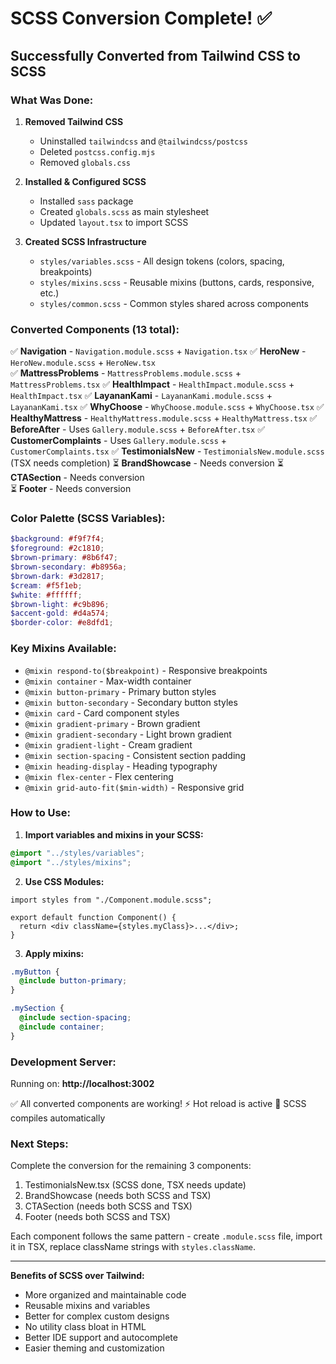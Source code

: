 # SCSS Conversion Complete! ✅

## Successfully Converted from Tailwind CSS to SCSS

### What Was Done:

1. **Removed Tailwind CSS**

   - Uninstalled `tailwindcss` and `@tailwindcss/postcss`
   - Deleted `postcss.config.mjs`
   - Removed `globals.css`

2. **Installed & Configured SCSS**

   - Installed `sass` package
   - Created `globals.scss` as main stylesheet
   - Updated `layout.tsx` to import SCSS

3. **Created SCSS Infrastructure**
   - `styles/variables.scss` - All design tokens (colors, spacing, breakpoints)
   - `styles/mixins.scss` - Reusable mixins (buttons, cards, responsive, etc.)
   - `styles/common.scss` - Common styles shared across components

### Converted Components (13 total):

✅ **Navigation** - `Navigation.module.scss` + `Navigation.tsx`
✅ **HeroNew** - `HeroNew.module.scss` + `HeroNew.tsx`  
✅ **MattressProblems** - `MattressProblems.module.scss` + `MattressProblems.tsx`
✅ **HealthImpact** - `HealthImpact.module.scss` + `HealthImpact.tsx`
✅ **LayananKami** - `LayananKami.module.scss` + `LayananKami.tsx`
✅ **WhyChoose** - `WhyChoose.module.scss` + `WhyChoose.tsx`
✅ **HealthyMattress** - `HealthyMattress.module.scss` + `HealthyMattress.tsx`
✅ **BeforeAfter** - Uses `Gallery.module.scss` + `BeforeAfter.tsx`
✅ **CustomerComplaints** - Uses `Gallery.module.scss` + `CustomerComplaints.tsx`
✅ **TestimonialsNew** - `TestimonialsNew.module.scss` (TSX needs completion)
⏳ **BrandShowcase** - Needs conversion
⏳ **CTASection** - Needs conversion  
⏳ **Footer** - Needs conversion

### Color Palette (SCSS Variables):

```scss
$background: #f9f7f4;
$foreground: #2c1810;
$brown-primary: #8b6f47;
$brown-secondary: #b8956a;
$brown-dark: #3d2817;
$cream: #f5f1eb;
$white: #ffffff;
$brown-light: #c9b896;
$accent-gold: #d4a574;
$border-color: #e8dfd1;
```

### Key Mixins Available:

- `@mixin respond-to($breakpoint)` - Responsive breakpoints
- `@mixin container` - Max-width container
- `@mixin button-primary` - Primary button styles
- `@mixin button-secondary` - Secondary button styles
- `@mixin card` - Card component styles
- `@mixin gradient-primary` - Brown gradient
- `@mixin gradient-secondary` - Light brown gradient
- `@mixin gradient-light` - Cream gradient
- `@mixin section-spacing` - Consistent section padding
- `@mixin heading-display` - Heading typography
- `@mixin flex-center` - Flex centering
- `@mixin grid-auto-fit($min-width)` - Responsive grid

### How to Use:

1. **Import variables and mixins in your SCSS:**

```scss
@import "../styles/variables";
@import "../styles/mixins";
```

2. **Use CSS Modules:**

```tsx
import styles from "./Component.module.scss";

export default function Component() {
  return <div className={styles.myClass}>...</div>;
}
```

3. **Apply mixins:**

```scss
.myButton {
  @include button-primary;
}

.mySection {
  @include section-spacing;
  @include container;
}
```

### Development Server:

Running on: **http://localhost:3002**

✅ All converted components are working!
⚡ Hot reload is active
🎨 SCSS compiles automatically

### Next Steps:

Complete the conversion for the remaining 3 components:

1. TestimonialsNew.tsx (SCSS done, TSX needs update)
2. BrandShowcase (needs both SCSS and TSX)
3. CTASection (needs both SCSS and TSX)
4. Footer (needs both SCSS and TSX)

Each component follows the same pattern - create `.module.scss` file, import it in TSX, replace className strings with `styles.className`.

---

**Benefits of SCSS over Tailwind:**

- More organized and maintainable code
- Reusable mixins and variables
- Better for complex custom designs
- No utility class bloat in HTML
- Better IDE support and autocomplete
- Easier theming and customization
